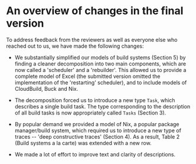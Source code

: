 # An overview of changes in the final version

To address feedback from the reviewers as well as everyone else who reached out
to us, we have made the following changes:

* We substantially simplified our models of build systems (Section 5) by
finding a cleaner decomposition into two main components, which are now called a
'scheduler' and a 'rebuilder'. This allowed us to provide a complete model of
Excel (the submitted version omitted the implementation of the 'restarting'
scheduler), and to include models of CloudBuild, Buck and Nix.

* The decomposition forced us to introduce a new type `Task`, which describes a
single build task. The type corresponding to the description of all build tasks
is now appropriately called `Tasks` (Section 3).

* By popular demand we provided a model of Nix, a popular package manager/build
system, which required us to introduce a new type of traces -- 'deep
constructive traces' (Section 4). As a result, Table 2 (Build systems a la
carte) was extended with a new row.

* We made a lot of effort to improve text and clarity of descriptions.

